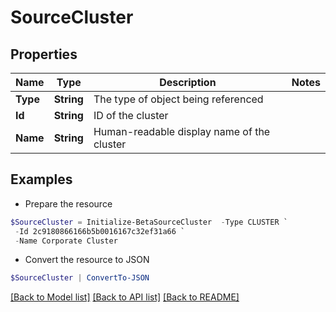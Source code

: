 # SourceCluster
## Properties

Name | Type | Description | Notes
------------ | ------------- | ------------- | -------------
**Type** | **String** | The type of object being referenced | 
**Id** | **String** | ID of the cluster | 
**Name** | **String** | Human-readable display name of the cluster | 

## Examples

- Prepare the resource
```powershell
$SourceCluster = Initialize-BetaSourceCluster  -Type CLUSTER `
 -Id 2c9180866166b5b0016167c32ef31a66 `
 -Name Corporate Cluster
```

- Convert the resource to JSON
```powershell
$SourceCluster | ConvertTo-JSON
```

[[Back to Model list]](../README.md#documentation-for-models) [[Back to API list]](../README.md#documentation-for-api-endpoints) [[Back to README]](../README.md)

